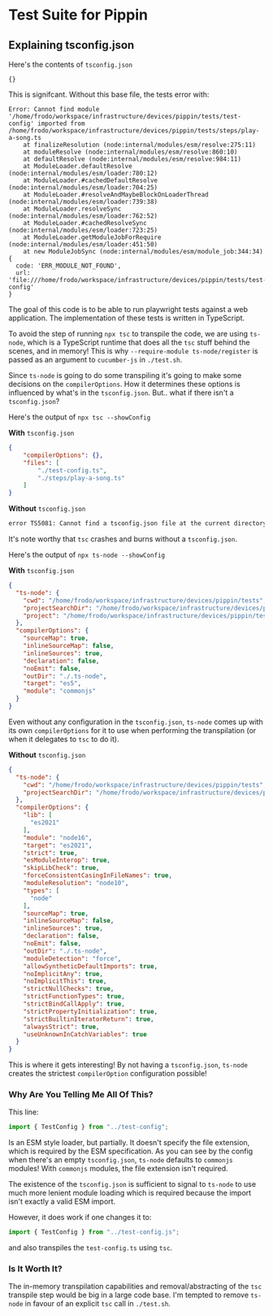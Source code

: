 # Test Suite for Pippin

## Explaining tsconfig.json

Here's the contents of `tsconfig.json`

```
{}
```

This is signifcant. Without this base file, the tests error with:

```
Error: Cannot find module '/home/frodo/workspace/infrastructure/devices/pippin/tests/test-config' imported from /home/frodo/workspace/infrastructure/devices/pippin/tests/steps/play-a-song.ts
    at finalizeResolution (node:internal/modules/esm/resolve:275:11)
    at moduleResolve (node:internal/modules/esm/resolve:860:10)
    at defaultResolve (node:internal/modules/esm/resolve:984:11)
    at ModuleLoader.defaultResolve (node:internal/modules/esm/loader:780:12)
    at ModuleLoader.#cachedDefaultResolve (node:internal/modules/esm/loader:704:25)
    at ModuleLoader.#resolveAndMaybeBlockOnLoaderThread (node:internal/modules/esm/loader:739:38)
    at ModuleLoader.resolveSync (node:internal/modules/esm/loader:762:52)
    at ModuleLoader.#cachedResolveSync (node:internal/modules/esm/loader:723:25)
    at ModuleLoader.getModuleJobForRequire (node:internal/modules/esm/loader:451:50)
    at new ModuleJobSync (node:internal/modules/esm/module_job:344:34) {
  code: 'ERR_MODULE_NOT_FOUND',
  url: 'file:///home/frodo/workspace/infrastructure/devices/pippin/tests/test-config'
}
```

The goal of this code is to be able to run playwright tests against a web application.
The implementation of these tests is written in TypeScript.

To avoid the step of running `npx tsc` to transpile the code, we are using `ts-node`,
which is a TypeScript runtime that does all the `tsc` stuff behind the scenes, and
in memory! This is why `--require-module ts-node/register` is passed as an argument
to `cucumber-js` in `./test.sh`.

Since `ts-node` is going to do some transpiling it's going to make some decisions on
the `compilerOptions`. How it determines these options is influenced by what's in
the `tsconfig.json`. But.. what if there isn't a `tsconfig.json`?

Here's the output of `npx tsc --showConfig`

**With** `tsconfig.json`

```json
{
    "compilerOptions": {},
    "files": [
        "./test-config.ts",
        "./steps/play-a-song.ts"
    ]
}
```

**Without** `tsconfig.json`

```bash
error TS5081: Cannot find a tsconfig.json file at the current directory: /home/frodo/workspace/infrastructure/devices/pippin/tests.
```

It's note worthy that `tsc` crashes and burns without a `tsconfig.json`.

Here's the output of `npx ts-node --showConfig`

**With** `tsconfig.json`

```json
{
  "ts-node": {
    "cwd": "/home/frodo/workspace/infrastructure/devices/pippin/tests",
    "projectSearchDir": "/home/frodo/workspace/infrastructure/devices/pippin/tests",
    "project": "/home/frodo/workspace/infrastructure/devices/pippin/tests/tsconfig.json"
  },
  "compilerOptions": {
    "sourceMap": true,
    "inlineSourceMap": false,
    "inlineSources": true,
    "declaration": false,
    "noEmit": false,
    "outDir": "./.ts-node",
    "target": "es5",
    "module": "commonjs"
  }
}
```

Even without any configuration in the `tsconfig.json`, `ts-node` comes up with its own
`compilerOptions` for it to use when performing the transpilation (or when it delegates
to `tsc` to do it).

**Without** `tsconfig.json`

```json
{
  "ts-node": {
    "cwd": "/home/frodo/workspace/infrastructure/devices/pippin/tests",
    "projectSearchDir": "/home/frodo/workspace/infrastructure/devices/pippin/tests"
  },
  "compilerOptions": {
    "lib": [
      "es2021"
    ],
    "module": "node16",
    "target": "es2021",
    "strict": true,
    "esModuleInterop": true,
    "skipLibCheck": true,
    "forceConsistentCasingInFileNames": true,
    "moduleResolution": "node10",
    "types": [
      "node"
    ],
    "sourceMap": true,
    "inlineSourceMap": false,
    "inlineSources": true,
    "declaration": false,
    "noEmit": false,
    "outDir": "./.ts-node",
    "moduleDetection": "force",
    "allowSyntheticDefaultImports": true,
    "noImplicitAny": true,
    "noImplicitThis": true,
    "strictNullChecks": true,
    "strictFunctionTypes": true,
    "strictBindCallApply": true,
    "strictPropertyInitialization": true,
    "strictBuiltinIteratorReturn": true,
    "alwaysStrict": true,
    "useUnknownInCatchVariables": true
  }
}
```

This is where it gets interesting! By not having a `tsconfig.json`, `ts-node` creates
the strictest `compilerOption` configuration possible!

### Why Are You Telling Me All Of This?

This line:

```typescript
import { TestConfig } from "../test-config";
```

Is an ESM style loader, but partially. It doesn't specify the file extension, which is
required by the ESM specification. As you can see by the config when there's an empty
`tsconfig.json`, `ts-node` defaults to `commonjs` modules! With `commonjs` modules, the
file extension isn't required.

The existence of the `tsconfig.json` is sufficient to signal to `ts-node` to use much
more lenient module loading which is required because the import isn't exactly a valid
ESM import.

However, it does work if one changes it to:

```typescript
import { TestConfig } from "../test-config.js";
```

and also transpiles the `test-config.ts` using `tsc`.

### Is It Worth It?

The in-memory transpilation capabilities and removal/abstracting of the `tsc` transpile
step would be big in a large code base. I'm tempted to remove `ts-node` in favour of
an explicit `tsc` call in `./test.sh`. 
